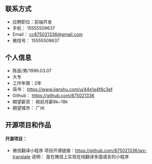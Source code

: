## 联系方式
- 应聘职位：前端开发
- 手机： 15555509637
- Email： cc875021336@gmail.com
- 微信号： 15555509637

## 个人信息
- 陈辰/男/1996.03.07
- 大专
- 工作年限：2年
- 简书： https://www.jianshu.com/u/44e1a4f6c3ef
- Github： https://github.com/875021336
- 期望薪资： 税前月薪8k~18k
- 期望城市： 广州

## 开源项目和作品
#### 开源项目：
- 微信翻译小程序 
项目开源链接：https://github.com/875021336/wx-translate
说明： 是在微信上实现在线翻译多国语言的小程序
